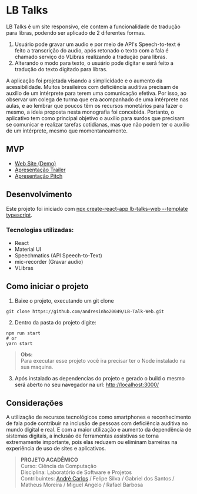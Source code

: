 # LB Talks

LB Talks é um site responsivo, ele contem a funcionalidade de tradução para libras, podendo ser aplicado de 2 diferentes formas.
 1. Usuário pode gravar um audio e por meio de API's Speech-to-text é feito a transcrição do audio, após retonado o texto com a fala é chamado serviço do VLibras realizando a tradução para libras.
 2. Alterando o modo para texto, o usuário pode digitar e será feito a tradução do texto digitado para libras.

A aplicação foi projetada visando a simplicidade e o aumento da acessibilidade. Muitos brasileiros com deficiência auditiva precisam de auxílio de um intérprete para terem uma comunicação efetiva. Por isso, ao observar um colega de turma que era acompanhado de uma intérprete nas aulas, e ao lembrar que poucos têm os recursos monetários para fazer o mesmo, a ideia proposta nesta monografia foi concebida. Portanto, o aplicativo tem como principal objetivo o auxílio para surdos que precisam se comunicar e realizar tarefas cotidianas, mas que não podem ter o auxílio de um intérprete, mesmo que momentaneamente.


## MVP
 - [Web Site (Demo)](https://lb-talk-web.vercel.app/)     
 - [Apresentação Trailer](https://youtu.be/-PeDpOGSHX8)        
 - [Apresentação Pitch](https://youtu.be/uaHdhQRv6tI)



## Desenvolvimento
Este projeto foi iniciado com [npx create-react-app lb-talks-web --template typescript](https://create-react-app.dev/docs/adding-typescript).

### Tecnologias utilizadas:
 - React
 - Material UI
 - Speechmatics (API Speech-to-Text)
 - mic-recorder (Gravar audio)
 - VLibras
 
## Como iniciar o projeto
1. Baixe o projeto, executando um git clone
```git
git clone https://github.com/andresinho20049/LB-Talk-Web.git
```

2. Dentro da pasta do projeto digite:
```node
npm run start
# or
yarn start
```
> **Obs:**  
Para executar esse projeto você ira precisar ter o Node instalado na sua maquina.

3. Após instalado as dependencias do projeto e gerado o build o mesmo será aberto no seu navegador na url: [http://localhost:3000/](http://localhost:3000/)

## Considerações
A utilização de recursos tecnológicos como smartphones e reconhecimento de fala pode contribuir na inclusão de pessoas com deficiência auditiva no mundo digital e real. E com a maior utilização e aumento da dependência de sistemas digitais, a inclusão de ferramentas assistivas se torna extremamente importante, pois elas reduzem ou eliminam barreiras na experiência de uso de sites e aplicativos.

> **PROJETO ACADÊMICO**     
> Curso: Ciência da Computação      
> Disciplina: Laboratório de Software e Projetos        
> Contribuintes: [André Carlos](https://www.linkedin.com/in/andresinho20049/) / Felipe Silva / Gabriel dos Santos / Matheus Moreira / Miguel Angelo / Rafael Barbosa